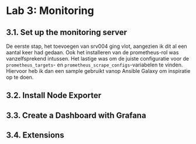 # Lab 3: Monitoring

## 3.1. Set up the monitoring server

De eerste stap, het toevoegen van srv004 ging vlot, aangezien ik dit al een aantal keer had gedaan. Ook het installeren van de prometheus-rol was vanzelfsprekend intussen. Het lastige was om de juiste configuratie voor de `prometheus_targets`- en  `prometheus_scrape_configs`-variabelen te vinden. Hiervoor heb ik dan een sample gebruikt vanop Ansible Galaxy om inspiratie op te doen. 

## 3.2. Install Node Exporter


## 3.3. Create a Dashboard with Grafana


## 3.4. Extensions

